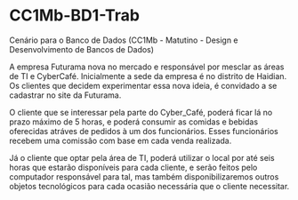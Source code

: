 # CC1Mb-BD1-Trab
Cenário para o Banco de Dados (CC1Mb - Matutino - Design e Desenvolvimento de Bancos de Dados)

A empresa Futurama nova no mercado e responsável por mesclar as áreas de TI e CyberCafé. Inicialmente a sede da empresa é no distrito de Haidian. Os clientes que decidem experimentar essa nova ideia, é convidado a se cadastrar no site da Futurama. 

O cliente que se interessar pela parte do Cyber_Café, poderá ficar lá no prazo máximo de 5 horas, e poderá consumir as comidas e bebidas oferecidas atráves de pedidos à um dos funcionários. Esses funcionários recebem uma comissão com base em cada venda realizada. 

Já o cliente que optar pela área de TI, poderá utilizar o local por até seis horas que estarão disponíveis para cada cliente, e serão feitos pelo computador responsável para tal, mas também disponibilizaremos outros objetos tecnológicos para cada ocasião necessária que o cliente necessitar.
